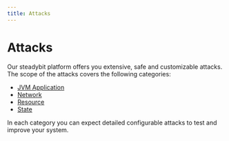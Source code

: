 ```yaml
---
title: Attacks
---
```


# Attacks

Our steadybit platform offers you extensive, safe and customizable attacks. The scope of the attacks covers the following categories:

* [JVM Application](../../content/learn/20-attacks/application/)
* [Network](../../content/learn/20-attacks/network/)
* [Resource](../../content/learn/20-attacks/resource/)
* [State](../../content/learn/20-attacks/state/)

In each category you can expect detailed configurable attacks to test and improve your system.

